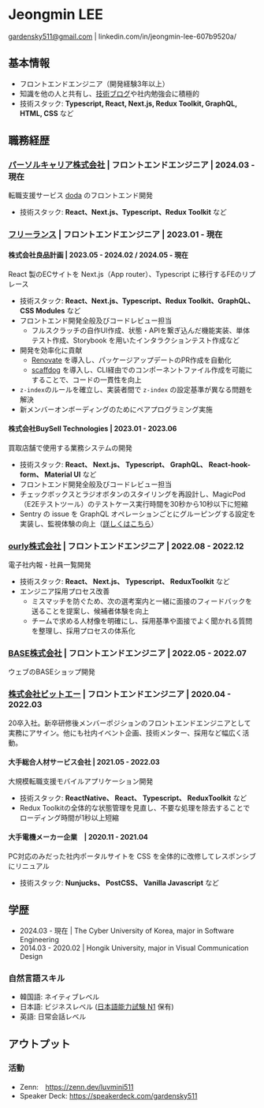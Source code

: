 # Jeongmin LEE

gardensky511@gmail.com | linkedin.com/in/jeongmin-lee-607b9520a/

## 基本情報

- フロントエンドエンジニア（開発経験3年以上）
- 知識を他の人と共有し、[技術ブログ]((https://zenn.dev/luvmini511))や社内勉強会に積極的
- 技術スタック: **Typescript, React, Next.js, Redux Toolkit, GraphQL, HTML, CSS** など

## 職務経歴

### <u>パーソルキャリア株式会社</u> | フロントエンドエンジニア | 2024.03 - 現在

転職支援サービス [doda](https://doda.jp/) のフロントエンド開発

- 技術スタック: **React、Next.js、Typescript、Redux Toolkit** など

### <u>フリーランス</u> | フロントエンドエンジニア | 2023.01 - 現在

#### 株式会社良品計画 | 2023.05 - 2024.02 / 2024.05 - 現在

React 製のECサイトを Next.js（App router）、Typescript に移行するFEのリプレース

- 技術スタック: **React、Next.js、Typescript、Redux Toolkit、GraphQL、CSS Modules** など
- フロントエンド開発全般及びコードレビュー担当
  - フルスクラッチの自作UI作成、状態・APIを繋ぎ込んだ機能実装、単体テスト作成、Storybook を用いたインタラクションテスト作成など
- 開発を効率化に貢献
  - [Renovate](https://github.com/renovatebot/renovate) を導入し、パッケージアップデートのPR作成を自動化
  - [scaffdog](https://scaff.dog/) を導入し、CLI経由でのコンポーネントファイル作成を可能にすることで、コードの一貫性を向上
- `z-index`のルールを確立し、実装者間で `z-index` の設定基準が異なる問題を解決
- 新メンバーオンボーディングのためにペアプログラミング実施

#### 株式会社BuySell Technologies | 2023.01 - 2023.06

買取店舗で使用する業務システムの開発

- 技術スタック: **React、 Next.js、 Typescript、 GraphQL、 React-hook-form、 Material UI** など
- フロントエンド開発全般及びコードレビュー担当
- チェックボックスとラジオボタンのスタイリングを再設計し、MagicPod（E2Eテストツール）のテストケース実行時間を30秒から10秒以下に短縮
- Sentry の issue を GraphQL オペレーションごとにグルーピングする設定を実装し、監視体験の向上（[詳しくはこちら](https://zenn.dev/luvmini511/articles/fbc1ac22b360a7)）


### <u>ourly株式会社</u> | フロントエンドエンジニア | 2022.08 - 2022.12

電子社内報・社員一覧開発

- 技術スタック: **React、 Next.js、 Typescript、 ReduxToolkit** など
- エンジニア採用プロセス改善
  - ミスマッチを防ぐため、次の選考案内と一緒に面接のフィードバックを送ることを提案し、候補者体験を向上
  - チームで求める人材像を明確にし、採用基準や面接でよく聞かれる質問を整理し、採用プロセスの体系化

### <u>BASE株式会社</u> | フロントエンドエンジニア | 2022.05 - 2022.07

ウェブのBASEショップ開発

### <u>株式会社ビットエー</u> | フロントエンドエンジニア | 2020.04 - 2022.03

20卒入社。新卒研修後メンバーポジションのフロントエンドエンジニアとして実務にアサイン。他にも社内イベント企画、技術メンター、採用など幅広く活動。

#### 大手総合人材サービス会社 | 2021.05 - 2022.03

大規模転職支援モバイルアプリケーション開発

- 技術スタック: **ReactNative、 React、 Typescript、 ReduxToolkit** など
- Redux Toolkitの全体的な状態管理を見直し、不要な処理を除去することでローディング時間が1秒以上短縮

#### 大手電機メーカー企業　| 2020.11 - 2021.04

PC対応のみだった社内ポータルサイトを CSS を全体的に改修してレスポンシブにリニュアル

- 技術スタック: **Nunjucks、 PostCSS、 Vanilla Javascript** など

## 学歴

- 2024.03 - 現在 | The Cyber University of Korea, major in Software Engineering
- 2014.03 - 2020.02 | Hongik University, major in Visual Communication Design

### 自然言語スキル

- 韓国語: ネイティブレベル
- 日本語: ビジネスレベル ([日本語能力試験 N1](https://www.jlpt.jp/about/levelsummary.html) 保有)
- 英語: 日常会話レベル

## アウトプット

### 活動

- Zenn:　https://zenn.dev/luvmini511
- Speaker Deck: https://speakerdeck.com/gardensky511

